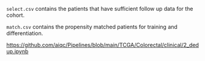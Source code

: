 `select.csv` contains the patients that have sufficient follow up data for the cohort.

`match.csv` contains the propensity matched patients for training and differentiation.


https://github.com/aiqc/Pipelines/blob/main/TCGA/Colorectal/clinical/2_dedup.ipynb